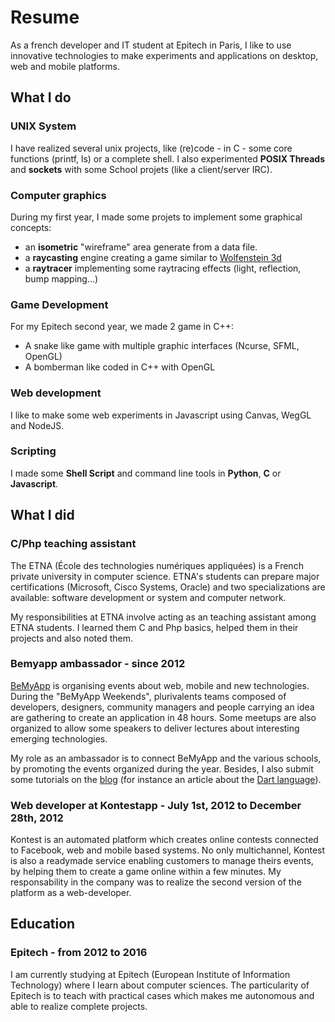 Resume
======

As a french developer and IT student at Epitech in Paris, I like to use innovative technologies to make experiments and applications on desktop, web and mobile platforms.

What I do
---------

### UNIX System

I have realized several unix projects, like (re)code - in C - some core functions (printf, ls) or a complete shell. I also experimented __POSIX Threads__ and __sockets__ with some School projets (like a client/server IRC).

### Computer graphics

During my first year, I made some projets to implement some graphical concepts:

- an __isometric__ "wireframe" area generate from a data file.
- a __raycasting__ engine creating a game similar to [Wolfenstein 3d](http://fr.wikipedia.org/wiki/Wolfenstein_3D)
- a __raytracer__ implementing some raytracing effects (light, reflection, bump mapping...)

### Game Development

For my Epitech second year, we made 2 game in C++:
- A snake like game with multiple graphic interfaces (Ncurse, SFML, OpenGL)
- A bomberman like coded in C++ with OpenGL

### Web development

I like to make some web experiments in Javascript using Canvas, WegGL and NodeJS.

### Scripting

I made some __Shell Script__ and command line tools in __Python__, __C__ or __Javascript__.


What I did
----------

### C/Php teaching assistant

The ETNA (École des technologies numériques appliquées) is a French private university in computer science. ETNA's students can prepare major certifications (Microsoft, Cisco Systems, Oracle) and two specializations are available: software development or system and computer network.

My responsibilities at ETNA involve acting as an teaching assistant among ETNA students. I learned them C and Php basics, helped them in their projects and also noted them.

### Bemyapp ambassador - since 2012

[BeMyApp](http://bemyapp.com) is organising events about web, mobile and new technologies. During the "BeMyApp Weekends", plurivalents teams composed of developers, designers, community managers and people carrying an idea are gathering to create an application in 48 hours.
Some meetups are also organized to allow some speakers to deliver lectures about interesting emerging technologies.

My role as an ambassador is to connect BeMyApp and the various schools, by promoting the events organized during the year. Besides, I also submit some tutorials on the [blog](http://ambassadeur.bemyapp.com/) (for instance an article about the [Dart language](http://ambassadeur.bemyapp.com/?p=149)).

### Web developer at Kontestapp - July 1st, 2012 to December 28th, 2012

Kontest is an automated platform which creates online contests connected to Facebook, web and mobile based systems. No only multichannel, Kontest is also a readymade service enabling customers to manage theirs events, by helping them to create a game online within a few minutes.
My responsability in the company was to realize the second version of the platform as a web-developer.

Education
---------

### Epitech - from 2012 to 2016

I am currently studying at Epitech (European Institute of Information Technology) where I learn about computer sciences.
The particularity of Epitech is to teach with practical cases which makes me autonomous and able to realize complete projects.